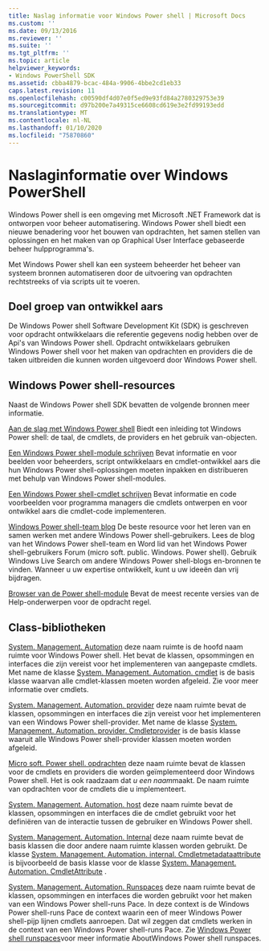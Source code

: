 ```yaml
---
title: Naslag informatie voor Windows Power shell | Microsoft Docs
ms.custom: ''
ms.date: 09/13/2016
ms.reviewer: ''
ms.suite: ''
ms.tgt_pltfrm: ''
ms.topic: article
helpviewer_keywords:
- Windows PowerShell SDK
ms.assetid: cbba4879-bcac-484a-9906-4bbe2cd1eb33
caps.latest.revision: 11
ms.openlocfilehash: c00590df4d07e0f5ed9e93fd84a2780329753e39
ms.sourcegitcommit: d97b200e7a49315ce6608cd619e3e2fd99193edd
ms.translationtype: MT
ms.contentlocale: nl-NL
ms.lasthandoff: 01/10/2020
ms.locfileid: "75870860"
---
```

# <a name="windows-powershell-reference"></a>Naslaginformatie over Windows PowerShell

Windows Power shell is een omgeving met Microsoft .NET Framework dat is ontworpen voor beheer automatisering. Windows Power shell biedt een nieuwe benadering voor het bouwen van opdrachten, het samen stellen van oplossingen en het maken van op Graphical User Interface gebaseerde beheer hulpprogramma's.

Met Windows Power shell kan een systeem beheerder het beheer van systeem bronnen automatiseren door de uitvoering van opdrachten rechtstreeks of via scripts uit te voeren.

## <a name="developer-audience"></a>Doel groep van ontwikkel aars

De Windows Power shell Software Development Kit (SDK) is geschreven voor opdracht ontwikkelaars die referentie gegevens nodig hebben over de Api's van Windows Power shell. Opdracht ontwikkelaars gebruiken Windows Power shell voor het maken van opdrachten en providers die de taken uitbreiden die kunnen worden uitgevoerd door Windows Power shell.

## <a name="windows-powershell-resources"></a>Windows Power shell-resources

Naast de Windows Power shell SDK bevatten de volgende bronnen meer informatie.

[Aan de slag met Windows Power shell](/powershell/scripting/getting-started/getting-started-with-windows-powershell) Biedt een inleiding tot Windows Power shell: de taal, de cmdlets, de providers en het gebruik van-objecten.

[Een Windows Power shell-module schrijven](./module/writing-a-windows-powershell-module.md) Bevat informatie en voor beelden voor beheerders, script ontwikkelaars en cmdlet-ontwikkel aars die hun Windows Power shell-oplossingen moeten inpakken en distribueren met behulp van Windows Power shell-modules.

[Een Windows Power shell-cmdlet schrijven](./cmdlet/writing-a-windows-powershell-cmdlet.md) Bevat informatie en code voorbeelden voor programma managers die cmdlets ontwerpen en voor ontwikkel aars die cmdlet-code implementeren.

[Windows Power shell-team blog](https://blogs.msdn.microsoft.com/PowerShell/) De beste resource voor het leren van en samen werken met andere Windows Power shell-gebruikers. Lees de blog van het Windows Power shell-team en Word lid van het Windows Power shell-gebruikers Forum (micro soft. public. Windows. Power shell).
Gebruik Windows Live Search om andere Windows Power shell-blogs en-bronnen te vinden. Wanneer u uw expertise ontwikkelt, kunt u uw ideeën dan vrij bijdragen.

[Browser van de Power shell-module](/powershell/module/) Bevat de meest recente versies van de Help-onderwerpen voor de opdracht regel.

## <a name="class-libraries"></a>Class-bibliotheken

[System. Management. Automation](/dotnet/api/System.Management.Automation) deze naam ruimte is de hoofd naam ruimte voor Windows Power shell. Het bevat de klassen, opsommingen en interfaces die zijn vereist voor het implementeren van aangepaste cmdlets. Met name de klasse [System. Management. Automation. cmdlet](/dotnet/api/System.Management.Automation.Cmdlet) is de basis klasse waarvan alle cmdlet-klassen moeten worden afgeleid. Zie voor meer informatie over cmdlets.

[System. Management. Automation. provider](/dotnet/api/System.Management.Automation.Provider) deze naam ruimte bevat de klassen, opsommingen en interfaces die zijn vereist voor het implementeren van een Windows Power shell-provider. Met name de klasse [System. Management. Automation. provider. Cmdletprovider](/dotnet/api/System.Management.Automation.Provider.CmdletProvider) is de basis klasse waaruit alle Windows Power shell-provider klassen moeten worden afgeleid.

[Micro soft. Power shell. opdrachten](/dotnet/api/Microsoft.PowerShell.Commands) deze naam ruimte bevat de klassen voor de cmdlets en providers die worden geïmplementeerd door Windows Power shell. Het is ook raadzaam dat *u een naam*maakt. De naam ruimte van opdrachten voor de cmdlets die u implementeert.

[System. Management. Automation. host](/dotnet/api/System.Management.Automation.Host) deze naam ruimte bevat de klassen, opsommingen en interfaces die de cmdlet gebruikt voor het definiëren van de interactie tussen de gebruiker en Windows Power shell.

[System. Management. Automation. Internal](/dotnet/api/System.Management.Automation.Internal) deze naam ruimte bevat de basis klassen die door andere naam ruimte klassen worden gebruikt. De klasse [System. Management. Automation. internal. Cmdletmetadataattribute](/dotnet/api/System.Management.Automation.Internal.CmdletMetadataAttribute) is bijvoorbeeld de basis klasse voor de klasse [System. Management. Automation. CmdletAttribute](/dotnet/api/System.Management.Automation.CmdletAttribute) .

[System. Management. Automation. Runspaces](/dotnet/api/System.Management.Automation.Runspaces) deze naam ruimte bevat de klassen, opsommingen en interfaces die worden gebruikt voor het maken van een Windows Power shell-runs Pace. In deze context is de Windows Power shell-runs Pace de context waarin een of meer Windows Power shell-pijp lijnen cmdlets aanroepen. Dat wil zeggen dat cmdlets werken in de context van een Windows Power shell-runs Pace. Zie [Windows Power shell runspaces](hosting/creating-runspaces.md)voor meer informatie AboutWindows Power shell runspaces.
